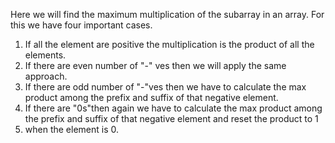 Here we will find the maximum multiplication of the subarray in an array.
For this we have four important cases.
1. If all the element are positive the multiplication is the product of all the elements.
2. If there are even number of "-" ves then we will apply the same approach.
3. If there are odd number of "-"ves then we have to calculate the max product among the prefix and suffix of that negative element.
4. If there are "0s"then again we have to calculate the max product among the prefix and suffix of that negative element and reset the product to 1
5. when the element is 0.

